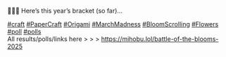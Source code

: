 🌸🌹🌻 Here’s this year’s bracket (so far)...

[\#<span>craft</span>](https://social.lol/tags/craft) [\#<span>PaperCraft</span>](https://social.lol/tags/PaperCraft) [\#<span>Origami</span>](https://social.lol/tags/Origami) [\#<span>MarchMadness</span>](https://social.lol/tags/MarchMadness) [\#<span>BloomScrolling</span>](https://social.lol/tags/BloomScrolling) [\#<span>Flowers</span>](https://social.lol/tags/Flowers) [\#<span>poll</span>](https://social.lol/tags/poll) [\#<span>polls</span>](https://social.lol/tags/polls)  
All results/polls/links here &gt; &gt; &gt; [<span class="invisible">https://</span><span class="ellipsis">mihobu.lol/battle-of-the-bloom</span><span class="invisible">s-2025</span>](https://mihobu.lol/battle-of-the-blooms-2025)